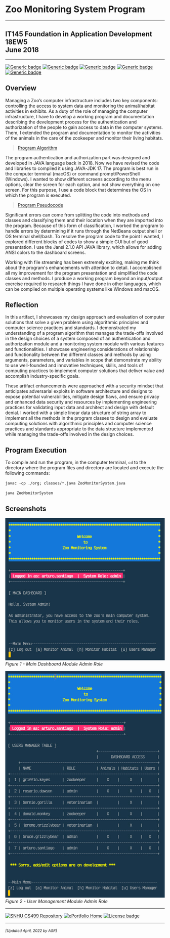 # Zoo Monitoring System Program

---

## IT145 Foundation in Application Development 18EW5<br/>June 2018

---

[![Generic badge](https://img.shields.io/badge/language-JAVA_17-blue.svg)](https://www.java.com) [![Generic badge](https://img.shields.io/badge/library-JANI--2.1.0-cyan.svg)](http://fusesource.github.io/jansi) [![Generic badge](https://img.shields.io/badge/ide-NetBeans-purple.svg)](https://netbeans.apache.org) [![Generic badge](https://img.shields.io/badge/terminal-Bash_or_Powershell-brown.svg)](https://netbeans.apache.org/) [![Generic badge](https://img.shields.io/badge/license-MIT-red.svg)](LICENSE)

## Overview

Managing a Zoo’s computer infrastructure includes two key components: controlling the access to system data and monitoring the animal/habitat activities in exhibits. As a duty of the role of managing the computer infrastructure, I have to develop a working program and documentation describing the development process for the authentication and authorization of the people to gain access to data in the computer systems. Them, I extended the program and documentation to monitor the activities of the animals in the care of the zookeeper and monitor their living habitats.

> [Program Algorithm](IT145-M7-1_Algorithms.pdf "Program Algorithm")

The program authentication and authorization part was designed and developed in JAVA language back in 2018. Now we have revised the code and libraries to compiled it using JAVA-JDK 17. The program is best run in the computer terminal (macOS) or command prompt/PowerShell (Windows). I wanted to show different screens according to the menu options, clear the screen for each option, and not show everything on one screen. For this purpose, I use a code block that determines the OS in which the program is executed.

> [Program Pseudocode](IT145-M7-1_Pseudocode.pdf "Program Pseudocode")

Significant errors can come from splitting the code into methods and classes and classifying them and their location when they are imported into the program. Because of this form of classification, I worked the program to handle errors by determining if it runs through the NetBeans output shell or OS terminal shell/bash. To resolve the program code to the point I wanted, I explored different blocks of codes to show a simple GUI but of good presentation. I use the Jansi 2.1.0 API JAVA library, which allows for adding ANSI colors to the dashboard screens.

Working with file streaming has been extremely exciting, making me think about the program's enhancements with attention to detail. I accomplished all my improvement for the program presentation and simplified the code classes and methods. I produce a working program beyond an input/output exercise required to research things I have done in other languages, which can be compiled on multiple operating systems like Windows and macOS.

## Reflection

In this artifact, I showcases my design approach and evaluation of computer solutions that solve a given problem using algorithmic principles and computer science practices and standards. I demonstrated my understanding of a program algorithm that manages the trade-offs involved in the design choices of a system composed of an authentication and authorization module and a monitoring system module with various features and functionalities. I showcase engineering considerations of relationship and functionality between the different classes and methods by using arguments, parameters, and variables in scope that demonstrate my ability to use well-founded and innovative techniques, skills, and tools of computing practices to implement computer solutions that deliver value and accomplish industry-specific goals.

These artifact enhancements were approached with a security mindset that anticipates adversarial exploits in software architecture and designs to expose potential vulnerabilities, mitigate design flaws, and ensure privacy and enhanced data security and resources by implementing engineering practices for validating input data and architect and design with default denial. I worked with a simple linear data structure of string array to implement all the methods in the program classes to design and evaluate computing solutions with algorithmic principles and computer science practices and standards appropriate to the data structure implemented while managing the trade-offs involved in the design choices.

## Program Execution

To compile and run the program, in the computer terminal, `cd` to the directory where the program files and directory are located and execute the following commands:

`javac -cp ./org; classes/*.java ZooMonitorSystem.java`

`java ZooMonitorSystem`

## Screenshots

![Main Dashboard - Zoo Monitor System](img/MainDashboard.jpg)<br/>_Figure 1 - Main Dashboard Module Admin Role_

![User Management - Zoo Monitor System](img/UserManagement.jpg)<br/>_Figure 2 - User Management Module Admin Role_

---

[![SNHU CS499 Repository](https://img.shields.io/badge/repo-CS499-blueviolet.svg?style=for-the-badge&logo=github)](https://github.com/arsari/ePortfolio "Back to CS499 Repo") [![ePortfolio Home](https://img.shields.io/badge/Home-ePortfolio-blue.svg?style=for-the-badge&logo=homeassistant)](https://arsari.github.io/ePortfolio "Back to ePortfolio Home") [![License badge](https://img.shields.io/badge/license-MIT-green.svg?style=for-the-badge&logo=github)](LICENSE "GitHub MIT License")

---

<small>_[Updated April, 2022 by ASR]_</small>

